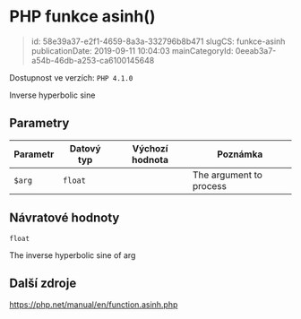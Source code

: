PHP funkce asinh()
================================

> id: 58e39a37-e2f1-4659-8a3a-332796b8b471
> slugCS: funkce-asinh
> publicationDate: 2019-09-11 10:04:03
> mainCategoryId: 0eeab3a7-a54b-46db-a253-ca6100145648

Dostupnost ve verzích: `PHP 4.1.0`

Inverse hyperbolic sine


Parametry
--------------

| Parametr | Datový typ | Výchozí hodnota | Poznámka |
|-----|-----|-----|-----|
| `$arg` | `float` |  | The argument to process |


Návratové hodnoty
----------------

`float`

The inverse hyperbolic sine of arg

Další zdroje
------------

https://php.net/manual/en/function.asinh.php
